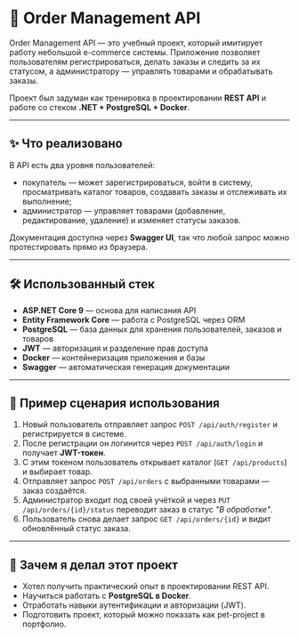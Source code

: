 # 🛒 Order Management API

Order Management API — это учебный проект, который имитирует работу небольшой e-commerce системы. Приложение позволяет пользователям регистрироваться, делать заказы и следить за их статусом, а администратору — управлять товарами и обрабатывать заказы.

Проект был задуман как тренировка в проектировании **REST API** и работе со стеком **.NET + PostgreSQL + Docker**.

---

## ✨ Что реализовано

В API есть два уровня пользователей:

* покупатель — может зарегистрироваться, войти в систему, просматривать каталог товаров, создавать заказы и отслеживать их выполнение;
* администратор — управляет товарами (добавление, редактирование, удаление) и изменяет статусы заказов.

Документация доступна через **Swagger UI**, так что любой запрос можно протестировать прямо из браузера.

---

## 🛠 Использованный стек

* **ASP.NET Core 9** — основа для написания API
* **Entity Framework Core** — работа с PostgreSQL через ORM
* **PostgreSQL** — база данных для хранения пользователей, заказов и товаров
* **JWT** — авторизация и разделение прав доступа
* **Docker** — контейнеризация приложения и базы
* **Swagger** — автоматическая генерация документации

---

## 📌 Пример сценария использования

1. Новый пользователь отправляет запрос `POST /api/auth/register` и регистрируется в системе.
2. После регистрации он логинится через `POST /api/auth/login` и получает **JWT-токен**.
3. С этим токеном пользователь открывает каталог (`GET /api/products`) и выбирает товар.
4. Отправляет запрос `POST /api/orders` с выбранными товарами — заказ создаётся.
5. Администратор входит под своей учёткой и через `PUT /api/orders/{id}/status` переводит заказ в статус *"В обработке"*.
6. Пользователь снова делает запрос `GET /api/orders/{id}` и видит обновлённый статус заказа.

---

## 🚀 Зачем я делал этот проект

* Хотел получить практический опыт в проектировании REST API.
* Научиться работать с **PostgreSQL в Docker**.
* Отработать навыки аутентификации и авторизации (JWT).
* Подготовить проект, который можно показать как pet-project в портфолио.
